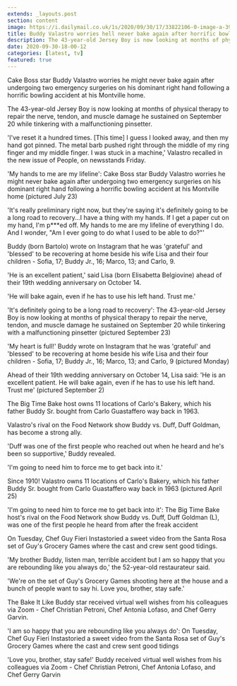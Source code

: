 ```yaml
---
extends: _layouts.post
section: content
image: https://i.dailymail.co.uk/1s/2020/09/30/17/33822106-0-image-a-39_1601484346559.jpg 
title: Buddy Valastro worries hell never bake again after horrific bowling accident 
description: The 43-year-old Jersey Boy is now looking at months of physical therapy to repair the nerve, tendon, and muscle damage he sustained on September 20 
date: 2020-09-30-18-00-12 
categories: [latest, tv] 
featured: true 
--- 
```

Cake Boss star Buddy Valastro worries he might never bake again after undergoing two emergency surgeries on his dominant right hand following a horrific bowling accident at his Montville home.

The 43-year-old Jersey Boy is now looking at months of physical therapy to repair the nerve, tendon, and muscle damage he sustained on September 20 while tinkering with a malfunctioning pinsetter.

'I've reset it a hundred times. [This time] I guess I looked away, and then my hand got pinned. The metal barb pushed right through the middle of my ring finger and my middle finger. I was stuck in a machine,' Valastro recalled in the new issue of People, on newsstands Friday.

'My hands to me are my lifeline': Cake Boss star Buddy Valastro worries he might never bake again after undergoing two emergency surgeries on his dominant right hand following a horrific bowling accident at his Montville home (pictured July 23)

'It's really preliminary right now, but they're saying it's definitely going to be a long road to recovery...I have a thing with my hands. If I get a paper cut on my hand, I'm p***ed off. My hands to me are my lifeline of everything I do. And I wonder, "Am I ever going to do what I used to be able to do?"'

Buddy (born Bartolo) wrote on Instagram that he was 'grateful' and 'blessed' to be recovering at home beside his wife Lisa and their four children - Sofia, 17; Buddy Jr., 16; Marco, 13; and Carlo, 9.

'He is an excellent patient,' said Lisa (born Elisabetta Belgiovine) ahead of their 19th wedding anniversary on October 14.

'He will bake again, even if he has to use his left hand. Trust me.'

'It's definitely going to be a long road to recovery': The 43-year-old Jersey Boy is now looking at months of physical therapy to repair the nerve, tendon, and muscle damage he sustained on September 20 while tinkering with a malfunctioning pinsetter (pictured September 23)

'My heart is full!' Buddy wrote on Instagram that he was 'grateful' and 'blessed' to be recovering at home beside his wife Lisa and their four children - Sofia, 17; Buddy Jr., 16; Marco, 13; and Carlo, 9 (pictured Monday)

Ahead of their 19th wedding anniversary on October 14, Lisa said: 'He is an excellent patient. He will bake again, even if he has to use his left hand. Trust me' (pictured September 2)

The Big Time Bake host owns 11 locations of Carlo's Bakery, which his father Buddy Sr. bought from Carlo Guastaffero way back in 1963.

Valastro's rival on the Food Network show Buddy vs. Duff, Duff Goldman, has become a strong ally.

'Duff was one of the first people who reached out when he heard and he's been so supportive,' Buddy revealed.

'I'm going to need him to force me to get back into it.'

Since 1910! Valastro owns 11 locations of Carlo's Bakery, which his father Buddy Sr. bought from Carlo Guastaffero way back in 1963 (pictured April 25)

'I'm going to need him to force me to get back into it': The Big Time Bake host's rival on the Food Network show Buddy vs. Duff, Duff Goldman (L), was one of the first people he heard from after the freak accident 

On Tuesday, Chef Guy Fieri Instastoried a sweet video from the Santa Rosa set of Guy's Grocery Games where the cast and crew sent good tidings.

'My brother Buddy, listen man, terrible accident but I am so happy that you are rebounding like you always do,' the 52-year-old restaurateur said.

'We're on the set of Guy's Grocery Games shooting here at the house and a bunch of people want to say hi. Love you, brother, stay safe.'

The Bake It Like Buddy star received virtual well wishes from his colleagues via Zoom - Chef Christian Petroni, Chef Antonia Lofaso, and Chef Gerry Garvin. 

'I am so happy that you are rebounding like you always do': On Tuesday, Chef Guy Fieri Instastoried a sweet video from the Santa Rosa set of Guy's Grocery Games where the cast and crew sent good tidings

'Love you, brother, stay safe!' Buddy received virtual well wishes from his colleagues via Zoom - Chef Christian Petroni, Chef Antonia Lofaso, and Chef Gerry Garvin

